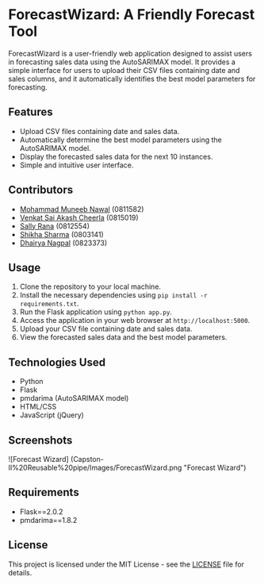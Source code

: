 # ForecastWizard: A Friendly Forecast Tool

ForecastWizard is a user-friendly web application designed to assist users in forecasting sales data using the AutoSARIMAX model. It provides a simple interface for users to upload their CSV files containing date and sales columns, and it automatically identifies the best model parameters for forecasting.

## Features

- Upload CSV files containing date and sales data.
- Automatically determine the best model parameters using the AutoSARIMAX model.
- Display the forecasted sales data for the next 10 instances.
- Simple and intuitive user interface.

## Contributors

- [Mohammad Muneeb Nawal](https://github.com/muneeb-nawal) (0811582)
- [Venkat Sai Akash Cheerla](https://github.com/venkatsaia448) (0815019)
- [Sally Rana](https://github.com/sally-rana) (0812554)
- [Shikha Sharma](https://github.com/shikha-sharma10) (0803141)
- [Dhairya Nagpal](https://github.com/dhairyanagpal) (0823373)

## Usage

1. Clone the repository to your local machine.
2. Install the necessary dependencies using `pip install -r requirements.txt`.
3. Run the Flask application using `python app.py`.
4. Access the application in your web browser at `http://localhost:5000`.
5. Upload your CSV file containing date and sales data.
6. View the forecasted sales data and the best model parameters.

## Technologies Used

- Python
- Flask
- pmdarima (AutoSARIMAX model)
- HTML/CSS
- JavaScript (jQuery)

## Screenshots

![Forecast Wizard] (Capston-II%20Reusable%20pipe/Images/ForecastWizard.png "Forecast Wizard")

## Requirements

- Flask==2.0.2
- pmdarima==1.8.2

## License

This project is licensed under the MIT License - see the [LICENSE](LICENSE) file for details.
